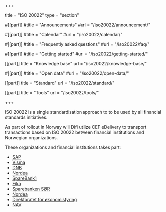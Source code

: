 +++

title = "ISO 20022"
type = "section"

#[[part]]
#title = "Announcements"
#url = "/iso20022/announcement/"

#[[part]]
#title = "Calendar"
#url = "/iso20022/calendar/"

#[[part]]
#title = "Frequently asked questions"
#url = "/iso20022/faq/"

#[[part]]
#title = "Getting started"
#url = "/iso20022/getting-started/"

[[part]]
title = "Knowledge base"
url = "/iso20022/knowledge-base/"

#[[part]]
#title = "Open data"
#url = "/iso20022/open-data/"

[[part]]
title = "Standard"
url = "/iso20022/standard/"

[[part]]
title = "Tools"
url = "/iso20022/tools/"

+++

ISO 20022 is a single standardisation approach to to be used by all financial standards initiatives.

As part of rollout in Norway will Difi utilize CEF eDelivery to transport transactions based on ISO 20022 between financial institutions and Norwegian organizations.

These organizations and financial institutions takes part:

* [SAP](http://www.sap.com/)
* [Visma](http://www.visma.no/)
* [DNB](http://www.dnb.no/)
* [Nordea](http://www.nordea.no/)
* [SpareBank1](https://sparebank1.no/)
* [Eika](http://www.eika.no/)
* [Sparebanken SØR](http://www.sor.no/)
* [Nordea](http://www.evry.no/)
* [Direktoratet for økonomistyring](http://www.dfo.no/)
* [NAV](http://nav.no/)
